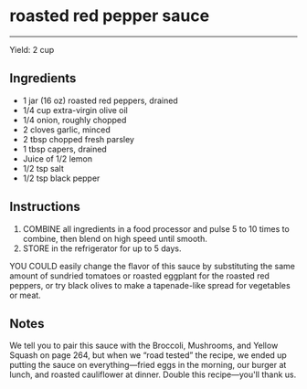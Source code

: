 # roasted red pepper sauce
---
Yield: 2 cup

## Ingredients
- 1 jar (16 oz) roasted red peppers, drained
- 1/4 cup extra-virgin olive oil
- 1/4 onion, roughly chopped
- 2 cloves garlic, minced
- 2 tbsp chopped fresh parsley
- 1 tbsp capers, drained
- Juice of 1/2 lemon
- 1/2 tsp salt
- 1/2 tsp black pepper

## Instructions
1. COMBINE all ingredients in a food processor
and pulse 5 to 10 times to combine, then blend
on high speed until smooth.
2. STORE in the refrigerator for up to 5 days.

YOU COULD easily change the flavor of
this sauce by substituting the same amount of
sundried tomatoes or roasted eggplant for the
roasted red peppers, or try black olives to make a
tapenade-like spread for vegetables or meat.

## Notes

We tell you to pair this sauce with the Broccoli,
Mushrooms, and Yellow Squash on page 264, but
when we “road tested” the recipe, we ended up
putting the sauce on everything—fried eggs in the
morning, our burger at lunch, and roasted cauliflower
at dinner. Double this recipe—you'll thank us.
